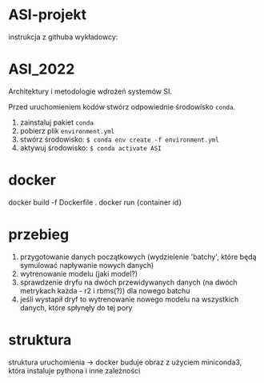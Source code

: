 # ASI-projekt

instrukcja z githuba wykładowcy:
# ASI_2022
 Architektury i metodologie wdrożeń systemów SI. 

Przed uruchomieniem kodów stwórz odpowiednie środowisko `conda`.

1. zainstaluj pakiet `conda`
2. pobierz plik `environment.yml`
3. stwórz środowisko: `$ conda env create -f environment.yml`
4. aktywuj środowisko: `$ conda activate ASI`

# docker
docker build -f Dockerfile .
docker run {container id}

# przebieg
1. przygotowanie danych początkowych (wydzielenie 'batchy', które będą symulować napływanie nowych danych)
2. wytrenowanie modelu (jaki model?)
3. sprawdzenie dryfu na dwóch przewidywanych danych (na dwóch metrykach każda - r2 i rbms(?)) dla nowego batchu
4. jeśli wystapił dryf to wytrenowanie nowego modelu na wszystkich danych, które spłynęły do tej pory

# struktura
struktura uruchomienia -> docker buduje obraz z użyciem miniconda3, która instaluje pythona i inne zależności

